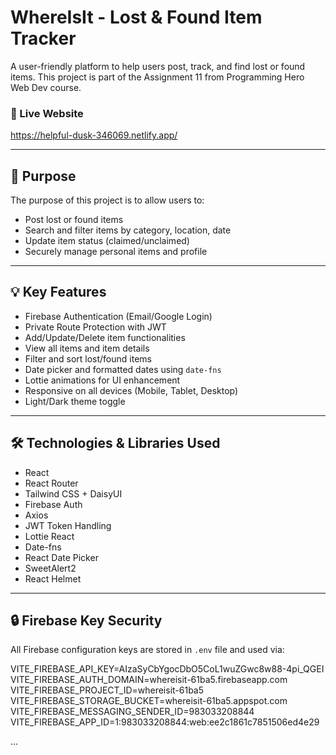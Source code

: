 # WhereIsIt - Lost & Found Item Tracker

A user-friendly platform to help users post, track, and find lost or found items. This project is part of the Assignment 11 from Programming Hero Web Dev course.

### 🔗 Live Website
https://helpful-dusk-346069.netlify.app/

---

## 🚀 Purpose
The purpose of this project is to allow users to:
- Post lost or found items
- Search and filter items by category, location, date
- Update item status (claimed/unclaimed)
- Securely manage personal items and profile

---

## 💡 Key Features
- Firebase Authentication (Email/Google Login)
- Private Route Protection with JWT
- Add/Update/Delete item functionalities
- View all items and item details
- Filter and sort lost/found items
- Date picker and formatted dates using `date-fns`
- Lottie animations for UI enhancement
- Responsive on all devices (Mobile, Tablet, Desktop)
- Light/Dark theme toggle

---

## 🛠️ Technologies & Libraries Used
- React
- React Router
- Tailwind CSS + DaisyUI
- Firebase Auth
- Axios
- JWT Token Handling
- Lottie React
- Date-fns
- React Date Picker
- SweetAlert2
- React Helmet

---

## 🔒 Firebase Key Security
All Firebase configuration keys are stored in `.env` file and used via:


VITE_FIREBASE_API_KEY=AIzaSyCbYgocDbO5CoL1wuZGwc8w88-4pi_QGEI
VITE_FIREBASE_AUTH_DOMAIN=whereisit-61ba5.firebaseapp.com
VITE_FIREBASE_PROJECT_ID=whereisit-61ba5
VITE_FIREBASE_STORAGE_BUCKET=whereisit-61ba5.appspot.com
VITE_FIREBASE_MESSAGING_SENDER_ID=983033208844
VITE_FIREBASE_APP_ID=1:983033208844:web:ee2c1861c7851506ed4e29

...
